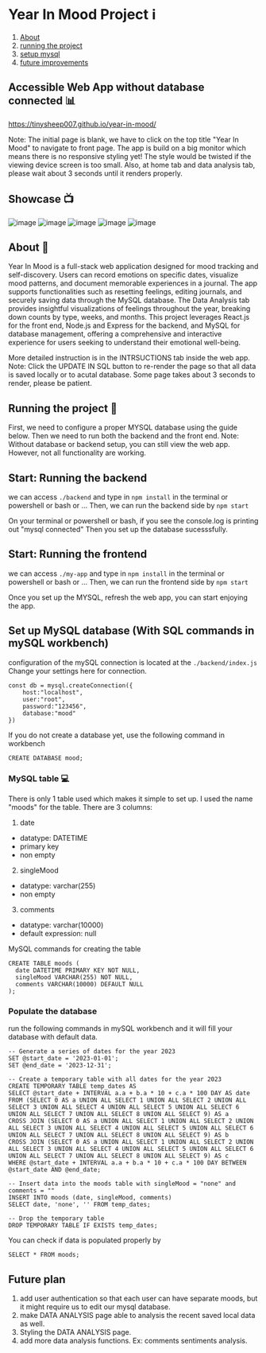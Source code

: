 # Year In Mood Project ℹ️
1. [About](#about-)
2. [running the project](#running-the-project)
3. [setup mysql](#mysql-table)
4. [future improvements](#future-plan)

## Accessible Web App without database connected 📊
https://tinysheep007.github.io/year-in-mood/

Note: The initial page is blank, we have to click on the top title "Year In Mood" to navigate to front page.
The app is build on a big monitor which means there is no responsive styling yet! The style would be
twisted if the viewing device screen is too small. Also, at home tab and data analysis  tab, please wait 
about 3 seconds until it renders properly.

## Showcase 📺
![image](https://github.com/tinysheep007/year-in-mood/assets/58338071/e3c4dfbe-75bf-4ebc-9e7e-32f3dac925af)
![image](https://github.com/tinysheep007/year-in-mood/assets/58338071/ad55dd9d-451a-42e9-80c4-2510ecb15439)
![image](https://github.com/tinysheep007/year-in-mood/assets/58338071/24b74fc0-dfb9-459b-a1a3-d0b50ef864b3)
![image](https://github.com/tinysheep007/year-in-mood/assets/58338071/e86aad25-a9b7-45c2-aed0-22aa0950ceb5)
![image](https://github.com/tinysheep007/year-in-mood/assets/58338071/e4c55047-5510-4048-abfb-1185e3c60e3c)

## About 📒
Year In Mood is a full-stack web application designed for mood tracking and self-discovery. Users can record emotions on specific dates, visualize mood patterns, and document memorable experiences in a journal. The app supports functionalities such as resetting feelings, editing journals, and securely saving data through the MySQL database. The Data Analysis tab provides insightful visualizations of feelings throughout the year, breaking down counts by type, weeks, and months. This project leverages React.js for the front end, Node.js and Express for the backend, and MySQL for database management, offering a comprehensive and interactive experience for users seeking to understand their emotional well-being.

More detailed instruction is in the INTRSUCTIONS tab inside the web app. Note: Click the UPDATE IN SQL button to re-render the page so that all data is saved locally or to acutal database. 
Some page takes about 3 seconds to render, please be patient. 

## Running the project 🏃
First, we need to configure a proper MYSQL database using the guide below.
Then we need to run both the backend and the front end.
Note: Without database or backend setup, you can still view the web app. However, not all functionality are working.

## Start: Running the backend 
we can access ```./backend``` and type in ```npm install``` in the terminal or powershell or bash or ...
Then, we can run the backend side by ```npm start```

On your terminal or powershell or bash, if you see the console.log is printing out "mysql connected"
Then you set up the database sucesssfully.

## Start: Running the frontend
we can access ```./my-app``` and type in ```npm install``` in the terminal or powershell or bash or ...
Then, we can run the frontend side by ```npm start```

Once you set up the MYSQL, refresh the web app, you can start enjoying the app.

## Set up MySQL database (With SQL commands in mySQL workbench)
configuration of the mySQL connection is located at the ```./backend/index.js```
Change your settings here for connection.
```
const db = mysql.createConnection({
    host:"localhost",
    user:"root",
    password:"123456",
    database:"mood"
})
```
If you do not create a database yet, use the following command in workbench
```
CREATE DATABASE mood;
```

### MySQL table 💻
There is only 1 table used which makes it simple to set up.
I used the name "moods" for the table.
There are 3 columns: 
1. date
  - datatype: DATETIME
  - primary key
  - non empty 
2. singleMood
  - datatype: varchar(255)
  - non empty
3. comments
  - datatype: varchar(10000)
  - default expression: null

MySQL commands for creating the table
```
CREATE TABLE moods (
  date DATETIME PRIMARY KEY NOT NULL,
  singleMood VARCHAR(255) NOT NULL,
  comments VARCHAR(10000) DEFAULT NULL
);
```


### Populate the database
run the following commands in mySQL workbench and it will fill your database with default data.
```
-- Generate a series of dates for the year 2023
SET @start_date = '2023-01-01';
SET @end_date = '2023-12-31';

-- Create a temporary table with all dates for the year 2023
CREATE TEMPORARY TABLE temp_dates AS
SELECT @start_date + INTERVAL a.a + b.a * 10 + c.a * 100 DAY AS date
FROM (SELECT 0 AS a UNION ALL SELECT 1 UNION ALL SELECT 2 UNION ALL SELECT 3 UNION ALL SELECT 4 UNION ALL SELECT 5 UNION ALL SELECT 6 UNION ALL SELECT 7 UNION ALL SELECT 8 UNION ALL SELECT 9) AS a
CROSS JOIN (SELECT 0 AS a UNION ALL SELECT 1 UNION ALL SELECT 2 UNION ALL SELECT 3 UNION ALL SELECT 4 UNION ALL SELECT 5 UNION ALL SELECT 6 UNION ALL SELECT 7 UNION ALL SELECT 8 UNION ALL SELECT 9) AS b
CROSS JOIN (SELECT 0 AS a UNION ALL SELECT 1 UNION ALL SELECT 2 UNION ALL SELECT 3 UNION ALL SELECT 4 UNION ALL SELECT 5 UNION ALL SELECT 6 UNION ALL SELECT 7 UNION ALL SELECT 8 UNION ALL SELECT 9) AS c
WHERE @start_date + INTERVAL a.a + b.a * 10 + c.a * 100 DAY BETWEEN @start_date AND @end_date;

-- Insert data into the moods table with singleMood = "none" and comments = ""
INSERT INTO moods (date, singleMood, comments)
SELECT date, 'none', '' FROM temp_dates;

-- Drop the temporary table
DROP TEMPORARY TABLE IF EXISTS temp_dates;
```

You can check if data is populated properly by 
```
SELECT * FROM moods;
```

## Future plan
1. add user authentication so that each user can have separate moods, but it might require us to edit our mysql database.
2. make DATA ANALYSIS page able to analysis the recent saved local data as well.
3. Styling the DATA ANALYSIS page.
4. add more data analysis functions. Ex: comments sentiments analysis.
